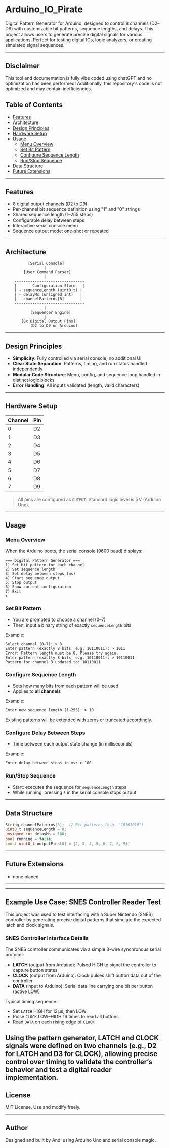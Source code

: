 # Arduino_IO_Pirate

Digital Pattern Generator for Arduino, designed to control 8 channels (D2–D9) with customizable bit patterns, sequence lengths, and delays. This project allows users to generate precise digital signals for various applications.
Perfect for testing digital ICs, logic analyzers, or creating simulated signal sequences.



---

## Disclaimer
This tool and documentation is fully vibe coded using chatGPT and no optimization has been performed! Additionally, this repository's code is not optimized and may contain inefficiencies.

## Table of Contents

- [Features](#features)
- [Architecture](#architecture)
- [Design Principles](#design-principles)
- [Hardware Setup](#hardware-setup)
- [Usage](#usage)
  - [Menu Overview](#menu-overview)
  - [Set Bit Pattern](#set-bit-pattern)
  - [Configure Sequence Length](#configure-sequence-length)
  - [Run/Stop Sequence](#runstop-sequence)
- [Data Structure](#data-structure)
- [Future Extensions](#future-extensions)

---

## Features

- 8 digital output channels (D2 to D9)
- Per-channel bit sequence definition using "1" and "0" strings
- Shared sequence length (1–255 steps)
- Configurable delay between steps
- Interactive serial console menu
- Sequence output mode: one-shot or repeated

---

## Architecture

```
          [Serial Console]
                 |
        [User Command Parser]
                 |
    -------------------------------
    |       Configuration Store   |
    | - sequenceLength (uint8_t) |
    | - delayMs (unsigned int)   |
    | - channelPatterns[8]       |
    -------------------------------
                 |
           [Sequencer Engine]
                 |
       [8x Digital Output Pins]
           (D2 to D9 on Arduino)
```

---

## Design Principles

- **Simplicity**: Fully controlled via serial console, no additional UI
- **Clear State Separation**: Patterns, timing, and run status handled independently
- **Modular Code Structure**: Menu, config, and sequence loop handled in distinct logic blocks
- **Error Handling**: All inputs validated (length, valid characters)

---

## Hardware Setup

| Channel | Pin |
|---------|-----|
| 0       | D2  |
| 1       | D3  |
| 2       | D4  |
| 3       | D5  |
| 4       | D6  |
| 5       | D7  |
| 6       | D8  |
| 7       | D9  |

> All pins are configured as `OUTPUT`. Standard logic level is 5 V (Arduino Uno).

---

## Usage

### Menu Overview

When the Arduino boots, the serial console (9600 baud) displays:

```
=== Digital Pattern Generator ===
1) Set bit pattern for each channel
2) Set sequence length
3) Set delay between steps (ms)
4) Start sequence output
5) Stop output
6) Show current configuration
7) Exit
>
```

### Set Bit Pattern

- You are prompted to choose a channel (0–7)
- Then, input a binary string of exactly `sequenceLength` bits

Example:
```
Select channel (0–7): > 3
Enter pattern (exactly 8 bits, e.g. 10110011): > 1011
Error: Pattern length must be 8. Please try again.
Enter pattern (exactly 8 bits, e.g. 10110011): > 10110011
Pattern for channel 3 updated to: 10110011
```

### Configure Sequence Length

- Sets how many bits from each pattern will be used
- Applies to **all channels**

Example:
```
Enter new sequence length (1–255): > 10
```

Existing patterns will be extended with zeros or truncated accordingly.

### Configure Delay Between Steps

- Time between each output state change (in milliseconds)

Example:
```
Enter delay between steps in ms: > 100
```

### Run/Stop Sequence

- Start: executes the sequence for `sequenceLength` steps
- While running, pressing `5` in the serial console stops output

---

## Data Structure

```cpp
String channelPatterns[8];  // Bit patterns (e.g. "10101010")
uint8_t sequenceLength = 8;
unsigned int delayMs = 100;
bool running = false;
const uint8_t outputPins[8] = {2, 3, 4, 5, 6, 7, 8, 9};
```

---

## Future Extensions

- none planed
---
---

## Example Use Case: SNES Controller Reader Test

This project was used to test interfacing with a Super Nintendo (SNES) controller by generating precise digital patterns that simulate the expected latch and clock signals.

### SNES Controller Interface Details

The SNES controller communicates via a simple 3-wire synchronous serial protocol:

- **LATCH** (output from Arduino): Pulsed HIGH to signal the controller to capture button states  
- **CLOCK** (output from Arduino): Clock pulses shift button data out of the controller  
- **DATA** (input to Arduino): Serial data line carrying one bit per button (active LOW)

Typical timing sequence:

- Set `LATCH` HIGH for 12 μs, then LOW  
- Pulse `CLOCK` LOW–HIGH 16 times to read all buttons  
- Read `DATA` on each rising edge of `CLOCK`

Using the pattern generator, LATCH and CLOCK signals were defined on two channels (e.g., D2 for LATCH and D3 for CLOCK), allowing precise control over timing to validate the controller’s behavior and test a digital reader implementation.
---
## License

MIT License. Use and modify freely.

---

## Author

Designed and built by Andi using Arduino Uno and serial console magic.
